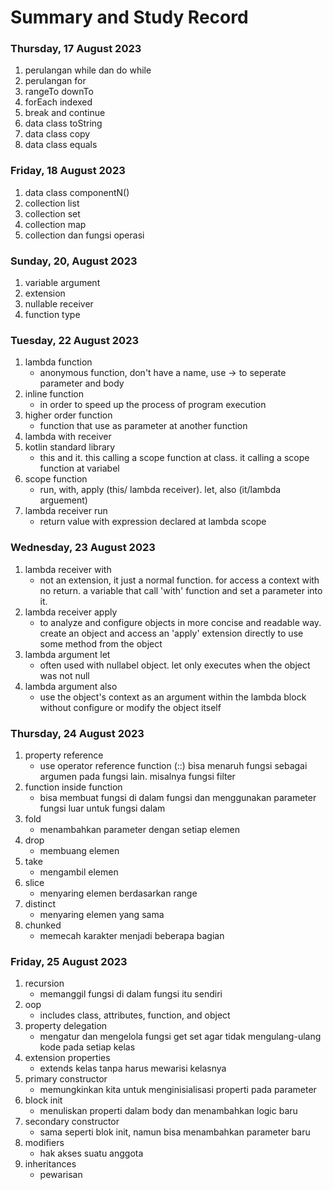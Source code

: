 # Summary and Study Record

### **Thursday, 17 August 2023**
1. perulangan while dan do while
2. perulangan for
3. rangeTo downTo
4. forEach indexed
5. break and continue
6. data class toString
7. data class copy
8. data class equals

### **Friday, 18 August 2023**
1. data class componentN()
2. collection list
3. collection set
4. collection map
5. collection dan fungsi operasi

### **Sunday, 20, August 2023**
1. variable argument
2. extension
3. nullable receiver
4. function type

### **Tuesday, 22 August 2023**
1. lambda function
   - anonymous function, don't have a name, use -> to seperate parameter and body 
2. inline function
   - in order to speed up the process of program execution
3. higher order function
   - function that use as parameter at another function
4. lambda with receiver
5. kotlin standard library
   - this and it. this calling a scope function at class. it calling a scope function at variabel
6. scope function
    - run, with, apply (this/ lambda receiver). let, also (it/lambda arguement)
7. lambda receiver run
    - return value with expression declared at lambda scope

### **Wednesday, 23 August 2023**
1. lambda receiver with
   - not an extension, it just a normal function. for access a context with no return. a variable that call 'with' function and set a parameter into it.
2. lambda receiver apply
   - to analyze and configure objects in more concise and readable way. create an object and access an 'apply' extension directly to use some method from the object
3. lambda argument let
   - often used with nullabel object. let only executes when the object was not null
4. lambda argument also
   - use the object's context as an argument within the lambda block without configure or modify the object itself
  
### **Thursday, 24 August 2023**
1. property reference
   - use operator reference function (::) bisa menaruh fungsi sebagai argumen pada fungsi lain. misalnya fungsi filter 
2. function inside function
    - bisa membuat fungsi di dalam fungsi dan menggunakan parameter fungsi luar untuk fungsi dalam
3. fold
     - menambahkan parameter dengan setiap elemen
4. drop
    - membuang elemen
5. take
    - mengambil elemen
6. slice 
    - menyaring elemen berdasarkan range
7. distinct
    - menyaring elemen yang sama
8. chunked
    - memecah karakter menjadi beberapa bagian

### **Friday, 25 August 2023**
1. recursion
    - memanggil fungsi di dalam fungsi itu sendiri
2. oop
    - includes class, attributes, function, and object
3. property delegation
    - mengatur dan mengelola fungsi get set agar tidak mengulang-ulang kode pada setiap kelas
4.  extension properties
    - extends kelas tanpa harus mewarisi kelasnya
6.  primary constructor
    - memungkinkan kita untuk menginisialisasi properti pada parameter
7. block init
    - menuliskan properti dalam body dan menambahkan logic baru
8. secondary constructor
    - sama seperti blok init, namun bisa menambahkan parameter baru
9. modifiers
    - hak akses suatu anggota
10. inheritances
    - pewarisan
